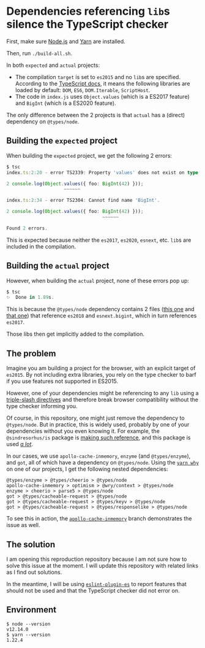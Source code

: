 # Dependencies referencing `lib`s silence the TypeScript checker

First, make sure [Node.js](https://nodejs.org/en/) and [Yarn](https://yarnpkg.com/) are installed.

Then, run `./build-all.sh`.

In both `expected` and `actual` projects:

- The compilation `target` is set to `es2015` and no `lib`s are specified. According to the [TypeScript docs](https://www.typescriptlang.org/docs/handbook/compiler-options.html), it means the following libraries are loaded by default: `DOM`, `ES6`, `DOM.Iterable`, `ScriptHost`.
- The code in `index.js` uses `Object.values` (which is a ES2017 feature) and `BigInt` (which is a ES2020 feature).

The only difference between the 2 projects is that `actual` has a (direct) dependency on `@types/node`.

## Building the `expected` project

When building the `expected` project, we get the following 2 errors:

```ts
$ tsc
index.ts:2:20 - error TS2339: Property 'values' does not exist on type 'ObjectConstructor'.

2 console.log(Object.values({ foo: BigInt(42) }));
                     ~~~~~~

index.ts:2:34 - error TS2304: Cannot find name 'BigInt'.

2 console.log(Object.values({ foo: BigInt(42) }));
                                   ~~~~~~

Found 2 errors.
```

This is expected because neither the `es2017`, `es2020`, `esnext`, etc. `lib`s are included in the compilation.

## Building the `actual` project

However, when building the `actual` project, none of these errors pop up:

```ts
$ tsc
✨  Done in 1.89s.
```

This is because the `@types/node` dependency contains 2 files ([this one](https://github.com/DefinitelyTyped/DefinitelyTyped/blob/master/types/node/ts3.5/index.d.ts#L4-L7) and [that one](https://github.com/DefinitelyTyped/DefinitelyTyped/blob/master/types/node/ts3.2/index.d.ts#L4-L7)) that reference `es2018` and `esnext.bigint`, which in turn references `es2017`.

Those libs then get implicitly added to the compilation.

## The problem

Imagine you am building a project for the browser, with an explicit target of `es2015`. By not including extra libraries, you rely on the type checker to barf if you use features not supported in ES2015.

However, one of your dependencies might be referencing to any `lib` using a [triple-slash directives](https://www.typescriptlang.org/docs/handbook/triple-slash-directives.html) and therefore break browser compatibility without the type checker informing you.

Of course, in this repository, one might just remove the dependency to `@types/node`. But in practice, this is widely used, probably by one of your dependencies without you even knowing it.
For example, the `@sindresorhus/is` package is [making such reference](https://github.com/sindresorhus/is/blob/master/source/index.ts#L1-L3), and this package is used [_a lot_](https://github.com/sindresorhus/is/network/dependents?package_id=UGFja2FnZS00Njc3NjI1ODQ%3D).

In our cases, we use `apollo-cache-inmemory`, `enzyme` (and `@types/enzyme`), and `got`, all of which have a dependency on `@types/node`. Using the [`yarn why`](https://classic.yarnpkg.com/en/docs/cli/why/) on one of our projects, I get the following nested dependencies:

```
@types/enzyme > @types/cheerio > @types/node
apollo-cache-inmemory > optimism > @wry/context > @types/node
enzyme > cheerio > parse5 > @types/node
got > @types/cacheable-request > @types/node
got > @types/cacheable-request > @types/keyv > @types/node
got > @types/cacheable-request > @types/responselike > @types/node
```

To see this in action, the [`apollo-cache-inmemory`](https://github.com/astorije/repro-tsc-lib-issue/tree/apollo-cache-inmemory) branch demonstrates the issue as well.

## The solution

I am opening this reproduction repository because I am not sure how to solve this issue at the moment. I will update this repository with related links as I find out solutions.

In the meantime, I will be using [`eslint-plugin-es`](https://eslint-plugin-es.mysticatea.dev/) to report features that should not be used and that the TypeScript checker did not error on.

## Environment

```
$ node --version
v12.14.0
$ yarn --version
1.22.4
```
